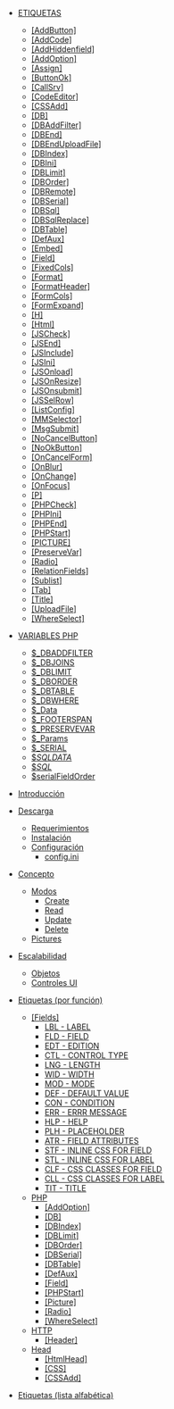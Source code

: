 * [ETIQUETAS]()
	* [[AddButton]](tag_addbutton.md)
	* [[AddCode]](tag_addcode.md)
	* [[AddHiddenfield]](tag_addhiddenfield.md)
	* [[AddOption]](tag_addoption.md)
	* [[Assign]](tag_assign.md)
	* [[ButtonOk]](tag_buttonok.md)
	* [[CallSrv]](tag_callsrv.md)
	* [[CodeEditor]](tag_codeeditor.md)
	* [[CSSAdd]](tag_cssadd.md)
	* [[DB]](tag_db.md)
	* [[DBAddFilter]](tag_dbaddfilter.md)
	* [[DBEnd]](tag_dbend.md)
	* [[DBEndUploadFile]](tag_dbenduploadfile.md)
	* [[DBIndex]](tag_dbindex.md)
	* [[DBIni]](tag_dbini.md)
	* [[DBLimit]](tag_dblimit.md)
	* [[DBOrder]](tag_dborder.md)
	* [[DBRemote]](tag_dbremote.md)
	* [[DBSerial]](tag_dbserial.md)
	* [[DBSql]](tag_dbsql.md)
	* [[DBSqlReplace]](tag_dbsqlreplace.md)
	* [[DBTable]](tag_dbtable.md)
	* [[DefAux]](tag_defaux.md)
	* [[Embed]](tag_embed.md)
	* [[Field]](tag_field.md)
	* [[FixedCols]](tag_fixedcols.md)
	* [[Format]](tag_format.md)
	* [[FormatHeader]](tag_formatheader.md)
	* [[FormCols]](tag_formcols.md)
	* [[FormExpand]](tag_formexpand.md)
	* [[H]](tag_h.md)
	* [[Html]](tag_html.md)
	* [[JSCheck]](tag_jscheck.md)
	* [[JSEnd]](tag_jsend.md)
	* [[JSInclude]](tag_jsinclude.md)
	* [[JSIni]](tag_jsini.md)
	* [[JSOnload]](tag_jsonload.md)
	* [[JSOnResize]](tag_jsonresize.md)
	* [[JSOnsubmit]](tag_jsonsubmit.md)
	* [[JSSelRow]](tag_jsselrow.md)
	* [[ListConfig]](tag_listconfig.md)
	* [[MMSelector]](tag_mmselector.md)
	* [[MsgSubmit]](tag_msgsubmit.md)
	* [[NoCancelButton]](tag_nocancelbutton.md)
	* [[NoOkButton]](tag_nookbutton.md)
	* [[OnCancelForm]](tag_oncancelform.md)
	* [[OnBlur]](tag_onblur.md)
	* [[OnChange]](tag_onchange.md)
	* [[OnFocus]](tag_onfocus.md)
	* [[P]](tag_p.md)
	* [[PHPCheck]](tag_phpcheck.md)
	* [[PHPIni]](tag_phpini.md)
	* [[PHPEnd]](tag_phpend.md)
	* [[PHPStart]](tag_phpstart.md)
	* [[PICTURE]](tag_picture.md)
	* [[PreserveVar]](tag_preservevar.md)
	* [[Radio]](tag_radio.md)
	* [[RelationFields]](tag_relationfields.md)
	* [[Sublist]](tag_sublist.md)
	* [[Tab]](tag_tab.md)
	* [[Title]](tag_title.md)
	* [[UploadFile]](tag_uploadfile.md)
	* [[WhereSelect]](tag_whereselect.md)
* [VARIABLES PHP]()
	* [$_DBADDFILTER](varphp__dbaddfilter.md)
	* [$_DBJOINS](varphp__dbjoins.md)
	* [$_DBLIMIT](varphp__dblimit.md)
	* [$_DBORDER](varphp__dborder.md)
	* [$_DBTABLE](varphp__dbtable.md)
	* [$_DBWHERE](varphp__dbwhere.md)
	* [$_Data](varphp__data.md)
	* [$_FOOTERSPAN](varphp__footerspan.md)
	* [$_PRESERVEVAR](varphp__preservevar.md)
	* [$_Params](varphp__params.md)
	* [$_SERIAL](varphp__serial.md)
	* [$_SQLDATA_](varphp__sqldata_.md)
	* [$_SQL_](varphp__sql_.md)
	* [$serialFieldOrder](varphp_serialfieldorder.md)


* [Introducción](/intro.md)
* [Descarga](requirements.md)
    * [Requerimientos](requirements.md)
    * [Instalación](install.md)
    * [Configuración](configuration.md)
        * [config.ini](config.ini.md)
* [Concepto](concept.md)
    * [Modos](modes.md)
        * [Create](mode_c.md)
        * [Read](mode_r.md)
        * [Update](mode_u.md)
        * [Delete](mode_d.md)
    * [Pictures](picture.md)
* [Escalabilidad](scalability.md)
    * [Objetos](mode_objects.md)
    * [Controles UI](ui_controls.md)
* [Etiquetas (por función)](tags_main.md)
    * [[Fields]](tag_fields.md)
        * [LBL - LABEL](tag_fields_0_lbl.md)
        * [FLD - FIELD](tag_fields_1_fld.md)
        * [EDT - EDITION](tag_fields_2_edt.md)
        * [CTL - CONTROL TYPE](tag_fields_3_ctl.md)
        * [LNG - LENGTH](LNG)
        * [WID - WIDTH](WID)
        * [MOD - MODE](MOD)
        * [DEF - DEFAULT VALUE](DEF)
        * [CON - CONDITION](CON)
        * [ERR - ERRR MESSAGE](ERR)
        * [HLP - HELP](HLP)
        * [PLH - PLACEHOLDER](PLH)
        * [ATR - FIELD ATTRIBUTES](ATR)
        * [STF - INLINE CSS FOR FIELD](STF)
        * [STL - INLINE CSS FOR LABEL](STL)
        * [CLF  - CSS CLASSES FOR FIELD](CLF)
        * [CLL - CSS CLASSES FOR LABEL](CLL)
        * [TIT - TITLE](TIT)
    * [PHP]()
        * [[AddOption]](tag_addoption.md)
        * [[DB]](tag_db.md)
        * [[DBIndex]](tag_dbindex.md)
        * [[DBLimit]](tag_dblimit.md)
        * [[DBOrder]](tag_dborder.md)
        * [[DBSerial]](tag_dbserial.md)
        * [[DBTable]](tag_dbtable.md)
        * [[DefAux]](tag_defaux.md)
        * [[Field]](tag_field.md)
        * [[PHPStart]](tag_phpstart.md)
        * [[Picture]](tag_picture.md)
        * [[Radio]](tag_radio.md)
        * [[WhereSelect]](tag_whereselect.md)
    * [HTTP]()
        * [[Header]](tag_header.md)
    * [Head]()
        * [[HtmlHead]](tag_htmlhead.md)
        * [[CSS]](tag_css.md)
        * [[CSSAdd]](tag_cssadd.md)
* [Etiquetas (lista alfabética)](tags_list.md)
